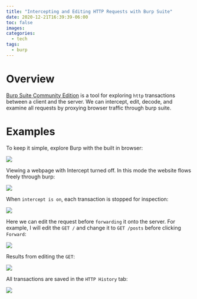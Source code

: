 ```yaml
---
title: "Intercepting and Editing HTTP Requests with Burp Suite"
date: 2020-12-21T16:39:39-06:00
toc: false
images:
categories:
  - tech
tags: 
  - burp
---
```


# Overview

[Burp Suite Community Edition](https://portswigger.net/burp/communitydownload) is a tool for exploring `http` transactions between a client and the server.
We can intercept, edit, decode, and examine all requests by proxying browser traffic through burp suite.  

# Examples

To keep it simple, explore Burp with the built in browser:

![](/images/2020-12-21-16-56-31.png)



Viewing a webpage with Intercept turned off.  In this mode the website flows freely through burp:

![](/images/2020-12-21-16-59-45.png)


When `intercept is on`, each transaction is stopped for inspection:

![](/images/2020-12-21-16-57-40.png)

Here we can edit the request before `forwarding` it onto the server.  For example, I will edit the `GET /` and change it to `GET /posts` before clicking `Forward`:

![](/images/2020-12-21-16-50-35.png)

Results from editing the `GET`:

![](/images/2020-12-21-16-51-48.png)

All transactions are saved in the `HTTP History` tab:

![](/images/2020-12-21-16-53-46.png)